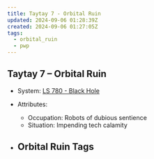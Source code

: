 ```yaml
---
title: Taytay 7 - Orbital Ruin
updated: 2024-09-06 01:28:39Z
created: 2024-09-06 01:27:05Z
tags:
  - orbital_ruin
  - pwp
---
```


## Taytay 7 &ndash; Orbital Ruin

- System: [LS 780 - Black Hole](../../../Gaming/StarsWithoutNumber/PiratesWithoutPlunder/LS%20780%20-%20Black%20Hole.md)

- Attributes:
   -   Occupation: Robots of dubious sentience
   -   Situation: Impending tech calamity

- Orbital Ruin Tags
	-  
